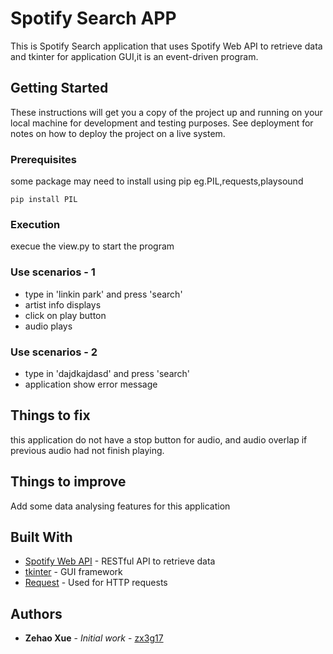 # Spotify Search APP

This is Spotify Search application that uses Spotify Web API to retrieve data and tkinter for application GUI,it is an event-driven program.


## Getting Started

These instructions will get you a copy of the project up and running on your local machine for development and testing purposes. See deployment for notes on how to deploy the project on a live system.

### Prerequisites

some package may need to install using pip eg.PIL,requests,playsound

```
pip install PIL
```

### Execution
execue the view.py to start the program

### Use scenarios - 1
* type in 'linkin park' and press 'search'
* artist info displays
* click on play button
* audio plays

### Use scenarios - 2
* type in 'dajdkajdasd' and press 'search'
* application show error message

## Things to fix
this application do not have a stop button for audio, and audio overlap if previous audio had not finish playing.

## Things to improve
Add some data analysing features for this application


## Built With

* [Spotify Web API](https://developer.spotify.com/documentation/web-api/) -  RESTful API to retrieve data
* [tkinter](https://docs.python.org/3/library/tk.html) - GUI framework
* [Request](https://2.python-requests.org/en/master/) - Used for HTTP requests



## Authors

* **Zehao Xue** - *Initial work* - [zx3g17](https://github.com/PurpleBooth)

